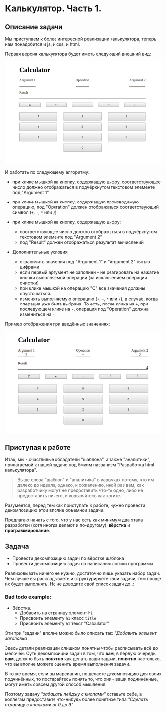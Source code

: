 # Калькулятор. Часть 1.

## Описание задачи

Мы приступаем к более интересной реализации калькулятора, теперь нам понадобится и js, и css,
и html.

Первая версия калькулятора будет иметь следующий внешний вид:

![calculator-preview](./img/calculator-preview.png?2)

И работать по следующему алгоритму:

* при клике мышкой на кнопку, содержащую цифру, соответствующее число должно отображаться
в подчёркнутом текстовом элементе под "Argument 1"
* при клике мышкой на кнопку, содержащую производимую операцию, под "Operation" должен
отображаться соответствующий символ (`+`, `-`, `*` или `/`)
* при клике мышкой на кнопку, содержащую цифру:
    * соответствующее число должно отображаться в подчёркнутом текстовом элементе 
    под "Argument 2"
    * под "Result" должен отображаться результат вычислений
    
* Дополнительные условия
    * ограничить значения под "Argument 1" и "Argument 2" пятью цифрами
    * если первый аргумент не заполнен - не реагировать на нажатие кнопки выполняемой
    операции (за исключением операции очистки)
    * при клике мышкой на операцию "C" все значения должны опустошаться.
    * изменять выполняемую операцию (`+`, `-`, `*` или `/`), в случае, когда операция
    уже была выбрана. То есть, после клика на `+`, при последующем клике на `-`, операция
    под "Operation" должна измениться на `-`

Пример отображения при введённых значениях:

![calculator-filled-preview](./img/calculator-filled-preview.png?2)

## Приступая к работе

Итак, мы - счастливые обладатели "шаблона", а также "аналитики", прилагаемой к нашей задаче
под ёмким названием "Разработка html калькулятора".

> Выше слова "шаблон" и "аналитика" в кавычках потому, что им далеко до идеала, однако, к сожалению,
иной раз вам, как разработчику могут не предоставить что-то одно, либо не предоставить
ничего, и ковыряйтесь как хотите.

Разумеется, перед тем как приступать к работе, нужно провести декомпозицию этой вполне
объёмной задачи.

Предлагаю начать с того, что у нас есть как минимум два этапа разработки 
(хотя иногда делают и по-другому): **вёрстка** и **программирование**.

## Задача

* Провести декомпозицию задач по вёрстке шаблона
* Провести декомпозицию задач по написанию логики программы

Реализовывать ничего не нужно, достаточно лишь указать набор задач.
Чем лучше вы раскладываете и структурируете свои задачи, тем проще их будет выполнять.
Но не доводите свой список задач до..:
 
### Bad todo example: 
* Вёрстка.
    * Добавить на страницу элемент `h1`
    * Присвоить элементу `h1` класс `title`
    * Присвоить элементу `h1` текст "Calculator"
 
Эти три "задачи" вполне можно было описать так: 
_"Добавить элемент заголовка_

Здесь детали реализации слишком понятны чтобы расписывать всё до мелочей.
Суть декомпозиции задач в том, что **вам**, в первую очередь **вам**, должно быть 
**понятно** как делать ваши задачи, **понятно** настолько, что вы вполне можете оценить
время выполнения задачи.

В то же время, если вы марсианин, но делаете декомпозицию для своих подчинённых, то
постарайтесь понять то, что они - ваши подчинённые, могут иметь совсем другой способ
мышления. 

Поэтому задачу _"забацать пейджу с кнопами"_ оставьте себе, а коллегам предоставьте 
что-нибудь более понятное типа _"Сделать страницу с кнопками от 0 до 9"_